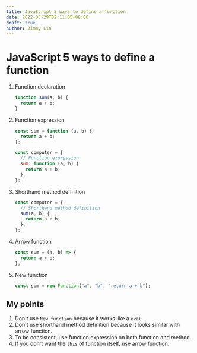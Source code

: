 ```yaml
---
title: JavaScript 5 ways to define a function
date: 2022-05-29T02:11:05+08:00
draft: true
author: Jimmy Lin
---
```


# JavaScript 5 ways to define a function

1. Function declaration

   ```jsx
   function sum(a, b) {
     return a + b;
   }
   ```

2. Function expression

   ```jsx
   const sum = function (a, b) {
     return a + b;
   };
   ```

   ```jsx
   const computer = {
     // Function expression
     sum: function (a, b) {
       return a + b;
     },
   };
   ```

3. Shorthand method definition

   ```jsx
   const computer = {
     // Shorthand method definition
     sum(a, b) {
       return a + b;
     },
   };
   ```

4. Arrow function

   ```jsx
   const sum = (a, b) => {
     return a + b;
   };
   ```

5. New function

   ```jsx
   const sum = new Function("a", "b", "return a + b");
   ```

## My points

1. Don't use `New function` because it works like a `eval`.
2. Don't use shorthand method definition because it looks similar with arrow function.
3. To be consistent, use function expression on both function and method.
4. If you don't want the `this` of function itself, use arrow function.
